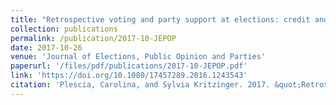 ```yaml
---
title: "Retrospective voting and party support at elections: credit and blame for government and opposition"
collection: publications
permalink: /publication/2017-10-JEPOP
date: 2017-10-26
venue: 'Journal of Elections, Public Opinion and Parties'
paperurl: '/files/pdf/publications/2017-10-JEPOP.pdf'
link: 'https://doi.org/10.1080/17457289.2016.1243543'
citation: 'Plescia, Carolina, and Sylvia Kritzinger. 2017. &quot;Retrospective voting and party support at elections: credit and blame for government and opposition.&quot; <i>Journal of Elections, Public Opinion and Parties</i> 27(2): 156-171. doi.org/10.1080/17457289.2016.1243543'
---
```


